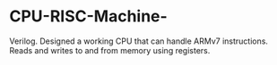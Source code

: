 # CPU-RISC-Machine-
Verilog. Designed a working CPU that can handle ARMv7 instructions. Reads and writes to and from memory using registers.
